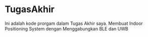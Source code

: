 # TugasAkhir
Ini adalah kode prorgam dalam Tugas Akhir saya. Membuat Indoor Positioning System dengan Menggabungkan BLE dan UWB
